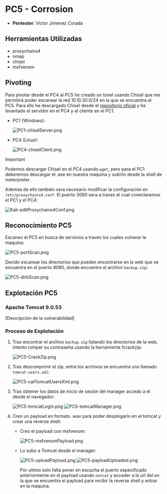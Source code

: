 # PC5 - Corrosion

- **Pentester**: Víctor Jiménez Corada

## Herramientas Utilizadas

- proxychains4
- nmap
- chisel
- msfvenom

## Pivoting

Para pivotar desde el PC4 al PC5 he creado un túnel usando Chisel que me permitirá poder escanear la red 10.10.30.0/24 en la que se encuentra el PC5. Para ello he descargado Chisel desde el [repositorio oficial](https://github.com/jpillora/chisel) y he levantado el servidor en el PC4 y el cliente en el PC1.

- PC1 (Windows):

  ![PC1-chiselServer.png](img/PC1-chiselServer.png)

- PC4 (Linux):

  ![PC4-chiselClient.png](img/PC4-chiselClient.png)

> [!IMPORTANT]  
> Podemos descargar Chisel en el PC4 usando `wget`, pero para el PC1 deberemos descargar el .exe en nuestra maquina y subirlo desde la shell de meterpreter.

Ademas de ello también sera necesario modificar la configuración en `/etc/proxychains4.conf`. El puerto 3080 sera a traves el cual conectaremos el PC1 y el PC4:

![Kali-editProxychains4Conf.png](img/Kali-editProxychains4Conf.png)

## Reconocimiento PC5

Escaneo el PC5 en busca de servicios a traves los cuales vulnerar la maquina:

![PC5-portScan.png](img/PC5-portScan.png)

Decido escanear los directorios que pueden encontrarse en la web que se encuentra en el puerto 8080, donde encuentro el archivo `backup.zip`:

![PC5-dirbScan.png](img/PC5-dirbScan.png)

## Explotación PC5

### Apache Tomcat 9.0.53

[Descripción de la vulnerabilidad]

### Proceso de Explotación

1. Tras encontrar el archivo `backup.zip` listando los directorios de la web, intento romper su contraseña usando la herramienta fcrackzip:

   ![PC5-CrackZip.png](img/PC5-CrackZip.png)

2. Tras descomprimir el zip, entre los archivos se encuentra uno llamado `tomcat-users.xml`:

   ![PC5-catTomcatUsersXml.png](img/PC5-catTomcatUsersXml.png)

3. Tras obtener los datos de inicio de sesión del manager accedo a el desde el navegador:

   ![PC5-tomcatLogin.png](img/PC5-tomcatLogin.png)
   ![PC5-tomcatManager.png](img/PC5-tomcatManager.png)

4. Creo un payload en formato .wav para poder desplegarlo en el tomcat y crear una reverse shell:

   - Creo el payload con msfvenom:

     ![PC5-msfvenomPayload.png](img/PC5-msfvenomPayload.png)

   - Lo subo a Tomcat desde el manager:

     ![PC5-uploadPayload.png](img/PC5-uploadPayload.png)
     ![PC5-payloadUploaded.png](img/PC5-payloadUploaded.png)

     Por ultimo solo falta poner en escucha el puerto especificado anteriormente en el payload usando `netcat` y acceder a la url del en la que se encuentra el payload para recibir la reverse shell y entrar en la maquina.

